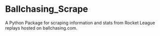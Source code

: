 # Ballchasing_Scrape

A Python Package for scraping information and stats from Rocket League replays hosted on ballchasing.com.